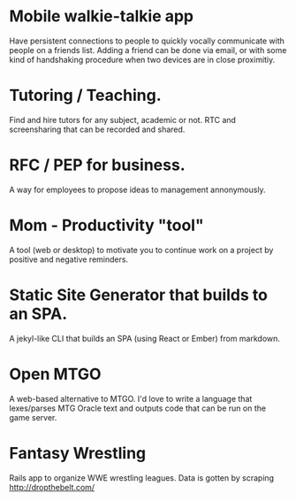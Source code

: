 # Mobile walkie-talkie app
Have persistent connections to people to quickly vocally communicate with
people on a friends list.  Adding a friend can be done via email, or with some
kind of handshaking procedure when two devices are in close proximitiy.

# Tutoring / Teaching.
Find and hire tutors for any subject, academic or not.
RTC and screensharing that can be recorded and shared.


# RFC / PEP for business.
A way for employees to propose ideas to management annonymously.


# Mom - Productivity "tool"
A tool (web or desktop) to motivate you to continue work on a project
by positive and negative reminders.


# Static Site Generator that builds to an SPA.
A jekyl-like CLI that builds an SPA (using React or Ember) from markdown.


# Open MTGO
A web-based alternative to MTGO.
I'd love to write a language that lexes/parses MTG Oracle text and outputs
code that can be run on the game server.


# Fantasy Wrestling
Rails app to organize WWE wrestling leagues.  Data is gotten by scraping
http://dropthebelt.com/
